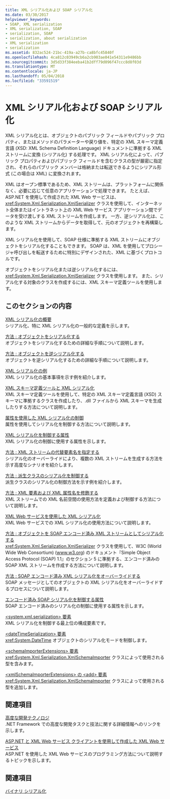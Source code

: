 ```yaml
---
title: XML シリアル化および SOAP シリアル化
ms.date: 03/30/2017
helpviewer_keywords:
- SOAP, XML serialization
- XML serialization, SOAP
- serialization, SOAP
- serialization, about serialization
- XML serialization
- serialization
ms.assetid: 832ac524-21bc-419a-a27b-ca8bfc45840f
ms.openlocfilehash: 4ca812c03949cb6a2cb903ae041e54311e9486bb
ms.sourcegitcommit: 3d5d33f384eeba41b2dff79d096f47ccc8d8f03d
ms.translationtype: MT
ms.contentlocale: ja-JP
ms.lasthandoff: 05/04/2018
ms.locfileid: "33591519"
---
```

# <a name="xml-and-soap-serialization"></a>XML シリアル化および SOAP シリアル化
XML シリアル化とは、オブジェクトのパブリック フィールドやパブリック プロパティ、またはメソッドのパラメーターや戻り値を、特定の XML スキーマ定義言語 (XSD: XML Schema Definition Language) ドキュメントに準拠する XML ストリームに変換 (シリアル化) する処理です。 XML シリアル化によって、パブリック プロパティおよびパブリック フィールドを含むクラスの型が厳密に指定され、それらのパブリック メンバーは格納または転送できるようにシリアル形式 (この場合は XML) に変換されます。  
  
 XML はオープン標準であるため、XML ストリームは、プラットフォームに関係なく、必要に応じて任意のアプリケーションで処理できます。 たとえば、ASP.NET を使用して作成された XML Web サービスは、<xref:System.Xml.Serialization.XmlSerializer> クラスを使用して、インターネット全体またはイントラネット上の XML Web サービス アプリケーション間でデータを受け渡しする XML ストリームを作成します。 一方、逆シリアル化は、このような XML ストリームからデータを取得して、元のオブジェクトを再構築します。  
  
 XML シリアル化を使用して、SOAP 仕様に準拠する XML ストリームにオブジェクトをシリアル化することもできます。 SOAP は、XML を使用してプロシージャ呼び出しを転送するために特別にデザインされた、XML に基づくプロトコルです。  
  
 オブジェクトをシリアル化または逆シリアル化するには、<xref:System.Xml.Serialization.XmlSerializer> クラスを使用します。 また、シリアル化する対象のクラスを作成するには、XML スキーマ定義ツールを使用します。  
  
## <a name="in-this-section"></a>このセクションの内容  
 [XML シリアル化の概要](../../../docs/standard/serialization/introducing-xml-serialization.md)  
 シリアル化、特に XML シリアル化の一般的な定義を示します。  
  
 [方法 : オブジェクトをシリアル化する](../../../docs/standard/serialization/how-to-serialize-an-object.md)  
 オブジェクトをシリアル化するための詳細な手順について説明します。  
  
 [方法 : オブジェクトを逆シリアル化する](../../../docs/standard/serialization/how-to-deserialize-an-object.md)  
 オブジェクトを逆シリアル化するための詳細な手順について説明します。  
  
 [XML シリアル化の例](../../../docs/standard/serialization/examples-of-xml-serialization.md)  
 XML シリアル化の基本事項を示す例を紹介します。  
  
 [XML スキーマ定義ツールと XML シリアル化](../../../docs/standard/serialization/the-xml-schema-definition-tool-and-xml-serialization.md)  
 XML スキーマ定義ツールを使用して、特定の XML スキーマ定義言語 (XSD) スキーマに準拠するクラスを作成したり、.dll ファイルから XML スキーマを生成したりする方法について説明します。  
  
 [属性を使用した XML シリアル化の制御](../../../docs/standard/serialization/controlling-xml-serialization-using-attributes.md)  
 属性を使用してシリアル化を制御する方法について説明します。  
  
 [XML シリアル化を制御する属性](../../../docs/standard/serialization/attributes-that-control-xml-serialization.md)  
 XML シリアル化の制御に使用する属性を示します。  
  
 [方法 : XML ストリームの代替要素名を指定する](../../../docs/standard/serialization/how-to-specify-an-alternate-element-name-for-an-xml-stream.md)  
 シリアル化のオーバーライドにより、複数の XML ストリームを生成する方法を示す高度なシナリオを紹介します。  
  
 [方法 : 派生クラスのシリアル化を制御する](../../../docs/standard/serialization/how-to-control-serialization-of-derived-classes.md)  
 派生クラスのシリアル化の制御方法を示す例を紹介します。  
  
 [方法 : XML 要素および XML 属性名を修飾する](../../../docs/standard/serialization/how-to-qualify-xml-element-and-xml-attribute-names.md)  
 XML ストリームでの XML 名前空間の使用方法を定義および制御する方法について説明します。  
  
 [XML Web サービスを使用した XML シリアル化](../../../docs/standard/serialization/xml-serialization-with-xml-web-services.md)  
 XML Web サービスでの XML シリアル化の使用方法について説明します。  
  
 [方法 : オブジェクトを SOAP エンコード済み XML ストリームとしてシリアル化する](../../../docs/standard/serialization/how-to-serialize-an-object-as-a-soap-encoded-xml-stream.md)  
 <xref:System.Xml.Serialization.XmlSerializer> クラスを使用して、W3C (World Wide Web Consortium) (www.w3.org) のドキュメント『Simple Object Access Protocol (SOAP) 1.1』のセクション 5 に準拠する、エンコード済みの SOAP XML ストリームを作成する方法について説明します。  
  
 [方法 : SOAP エンコード済み XML シリアル化をオーバーライドする](../../../docs/standard/serialization/how-to-override-encoded-soap-xml-serialization.md)  
 SOAP メッセージとしてのオブジェクトの XML シリアル化をオーバーライドするプロセスについて説明します。  
  
 [エンコード済み SOAP シリアル化を制御する属性](../../../docs/standard/serialization/attributes-that-control-encoded-soap-serialization.md)  
 SOAP エンコード済みのシリアル化の制御に使用する属性を示します。  
  
 [\<system.xml.serialization> 要素](../../../docs/standard/serialization/system-xml-serialization-element.md)  
 XML シリアル化を制御する最上位の構成要素です。  
  
 [\<dateTimeSerialization> 要素](../../../docs/standard/serialization/datetimeserialization-element.md)  
 <xref:System.DateTime> オブジェクトのシリアル化モードを制御します。  
  
 [\<schemaImporterExtensions> 要素](../../../docs/standard/serialization/schemaimporterextensions-element.md)  
 <xref:System.Xml.Serialization.XmlSchemaImporter> クラスによって使用される型を含みます。  
  
 [\<xmlSchemaImporterExtensions> の \<add> 要素](../../../docs/standard/serialization/add-element-for-xmlschemaimporterextensions.md)  
 <xref:System.Xml.Serialization.XmlSchemaImporter> クラスによって使用される型を追加します。  
  
## <a name="related-sections"></a>関連項目  
 [高度な開発テクノロジ](https://msdn.microsoft.com/library/c4a7e341-f0c6-4df4-a74f-223387ac6e4e)  
 .NET Framework での高度な開発タスクと技法に関する詳細情報へのリンクを示します。  
  
 [ASP.NET と XML Web サービス クライアントを使用して作成した XML Web サービス](https://msdn.microsoft.com/library/1e64af78-d705-4384-b08d-591a45f4379c)  
 ASP.NET を使用した XML Web サービスのプログラミング方法について説明するトピックを示します。  
  
## <a name="see-also"></a>関連項目  
 [バイナリ シリアル化](../../../docs/standard/serialization/binary-serialization.md)
